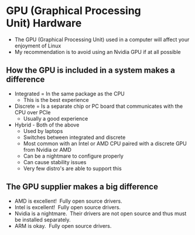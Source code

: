 # GPU (Graphical Processing Unit) Hardware

- The GPU (Graphical Processing Unit) used in a computer will affect your enjoyment of Linux
- My recommendation is to avoid using an Nvidia GPU if at all possible

## How the GPU is included in a system makes a difference

- Integrated = In the same package as the CPU
  - This is the best experience
- Discrete = Is a separate chip or PC board that communicates with the CPU over PCIe
  - Usually a good experience
- Hybrid - Both of the above
  - Used by laptops
  - Switches between integrated and discrete
  - Most common with an Intel or AMD CPU paired with a discrete GPU from Nvidia or AMD
  - Can be a nightmare to configure properly
  - Can cause stability issues
  - Very few distro's are able to support this

## The GPU supplier makes a big difference

- AMD is excellent!  Fully open source drivers.
- Intel is excellent!  Fully open source drivers.
- Nvidia is a nightmare.  Their drivers are not open source and thus must be installed separately.
- ARM is okay.  Fully open source drivers.

